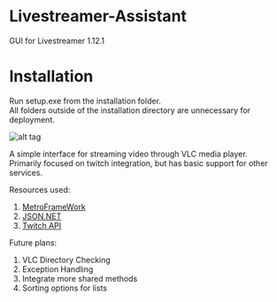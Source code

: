 # Livestreamer-Assistant
GUI for Livestreamer 1.12.1
# Installation
Run setup.exe from the installation folder.  
All folders outside of the installation directory are unnecessary for deployment.

![alt tag](https://github.com/WTFender/Livestreamer-Assistant/blob/master/Live%20Streamer%20Assistant/Resources/UIexample.jpg)

A simple interface for streaming video through VLC media player.  
Primarily focused on twitch integration, but has basic support for other services.

Resources used:  
1. [MetroFrameWork](https://github.com/thielj/MetroFramework)  
2. [JSON.NET](https://www.nuget.org/packages/Newtonsoft.Json/6.0.1)  
3. [Twitch API](https://github.com/justintv/Twitch-API)

Future plans:  
1. VLC Directory Checking  
2. Exception Handling  
3. Integrate more shared methods  
4. Sorting options for lists  
